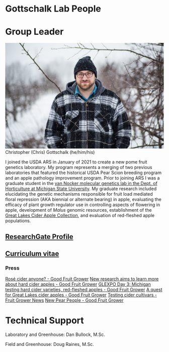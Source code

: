 # Gottschalk Lab People

# Group Leader

![image](https://github.com/gottsc33/gottsc33.github.io/blob/master/photos/IMG_0284.JPG) Christopher (Chris) Gottschalk (he/him/his)

I joined the USDA ARS in January of 2021 to create a new pome fruit genetics laboratory. My program represents a merging of two previous laboratories that featured the historical USDA Pear Scion breeding program and an apple pathology improvement program. Prior to joining ARS I was a graduate student in the [van Nocker molecular genetics lab in the Dept. of Horticulture at Michigan State University](https://www.canr.msu.edu/people/dr_steve_van_nocker). My graduate research included elucidating the genetic mechanisms responsible for fruit load mediated floral repression (AKA biennial or alternate bearing) in apple, evaluating the efficacy of plant growth regulator use in controlling aspects of flowering in apple, development of _Malus_ genomic resources, establishment of the [Great Lakes Cider Apple Collection](https://ciderapples.msu.edu/), and evaluation of red-fleshed apple populations.

## [ResearchGate Profile](https://www.researchgate.net/profile/Chris-Gottschalk-2)

## [Curriculum vitae]()

### Press
  [Rosé cider anyone? - Good Fruit Grower](https://www.goodfruit.com/rose-cider-anyone/)
  [New research aims to learn more about hard cider apples - Good Fruit Grower](https://www.goodfruit.com/hard-cider-secrets/)
  [GLEXPO Day 3: Michigan testing hard cider varieties, red-fleshed apples - Good Fruit Grower](https://www.goodfruit.com/glexpo-day-3-michigan-testing-hard-cider-varieties-red-fleshed-apples/)
  [A quest for Great Lakes cider apples - Good Fruit Grower](https://www.goodfruit.com/a-quest-for-great-lakes-cider-apples/)
  [Testing cider cultivars - Fruit Grower News](https://fruitgrowersnews.com/article/testing-cider-cultivars/)
  [New Pear People - Good Fruit Grower](https://www.goodfruit.com/new-pear-people/)

# Technical Support

Laboratory and Greenhouse: Dan Bullock, M.Sc.

Field and Greenhouse: Doug Raines, M.Sc.
